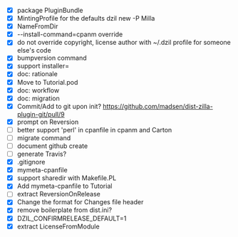 - [x] package PluginBundle
- [x] MintingProfile for the defaults dzil new -P Milla
- [x] NameFromDir
- [x] --install-command=cpanm override
- [x] do not override copyright, license author with ~/.dzil profile for someone else's code
- [x] bumpversion command
- [x] support installer=
- [x] doc: rationale
- [x] Move to Tutorial.pod
- [x] doc: workflow
- [x] doc: migration
- [x] Commit/Add to git upon init? https://github.com/madsen/dist-zilla-plugin-git/pull/9
- [x] prompt on Reversion
- [ ] better support 'perl' in cpanfile in cpanm and Carton
- [ ] migrate command
- [ ] document github create
- [ ] generate Travis?
- [x] .gitignore
- [x] mymeta-cpanfile
- [x] support sharedir with Makefile.PL
- [x] Add mymeta-cpanfile to Tutorial
- [ ] extract ReversionOnRelease
- [x] Change the format for Changes file header
- [x] remove boilerplate from dist.ini?
- [x] DZIL_CONFIRMRELEASE_DEFAULT=1
- [x] extract LicenseFromModule
